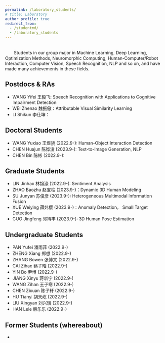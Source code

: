 ```yaml
---
permalink: /laboratory_students/
# title: Laboratory
author_profile: true
redirect_from: 
  - /studentmd/
  - /laboratory_students
---
```


<br />
　　Students in our group major in Machine Learning, Deep Learning, Optimization Methods, Neuromorphic Computing, Human-Computer/Robot Interaction, Computer Vision, Speech Recognition, NLP and so on, and have made many achievements in these fields.

Postdocs & RAs
--------
* WANG Yifei 王毅飞: Speech Recognition with Applications to Cognitive Impairment Detection
* WEI Zhenao 魏振傲：Attributable Visual Similarity Learning
* LI Shikun 李仕坤：

Doctoral Students
--------
* WANG Yuxiao 王煜骁 (2022.9-):  Human-Object Interaction Detection
* CHEN Huajun 陈铧浚 (2023.9-): Text-to-Image Generation, NLP
* CHEN Bin 陈彬 (2022.9-):

Graduate Students
--------
* LIN Jinhao 林锦濠 (2022.9-): Sentiment Analysis
* ZHAO Baozhu 赵宝柱 (2023.9-)：Dynamic 3D Human Modeling
* SU Junyan 苏俊彦 (2023.9-): Heterogeneous Multimodal Information Fusion
* XUE Weiying 薛炜樱 (2023.9-)：Anomaly Detection， Small Target Detection
* GUO Jingfeng 郭靖丰 (2023.9-): 3D Human Pose Estimation

Undergraduate Students
--------
* PAN Yufei 潘雨菲 (2022.9-)
* ZHENG Xiang 郑想 (2022.9-)
* ZHANG Bowen 张博文 (2022.9-)
* CAI Zihao 蔡子皓 (2022.9-)
* YIN Bo 尹博 (2022.9-)
* JIANG Xinyu 蒋新宇 (2022.9-)
* WANG Zihan 王子寒 (2022.9-)
* CHEN Zixuan 陈子轩 (2022.9-)
* HU Tianyi 胡天屹 (2022.9-)
* LIU Xingyan 刘兴琰 (2022.9-)
* HAN Lele 韩乐乐 (2022.9-)

Former Students (whereabout)
--------
* 
